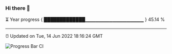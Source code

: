 ### Hi there 👋

⏳ Year progress { █████████████▁▁▁▁▁▁▁▁▁▁▁▁▁▁▁▁▁ } 45.14 %

---

⏰ Updated on Tue, 14 Jun 2022 18:16:24 GMT

![Progress Bar CI](https://github.com/liununu/liununu/workflows/Progress%20Bar%20CI/badge.svg)
